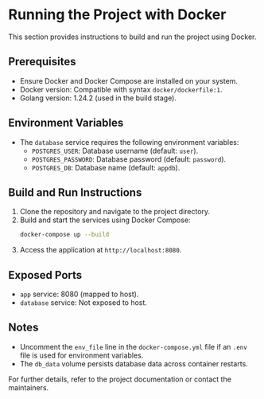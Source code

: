 # Running the Project with Docker

This section provides instructions to build and run the project using Docker.

## Prerequisites

- Ensure Docker and Docker Compose are installed on your system.
- Docker version: Compatible with syntax `docker/dockerfile:1`.
- Golang version: 1.24.2 (used in the build stage).

## Environment Variables

- The `database` service requires the following environment variables:
  - `POSTGRES_USER`: Database username (default: `user`).
  - `POSTGRES_PASSWORD`: Database password (default: `password`).
  - `POSTGRES_DB`: Database name (default: `appdb`).

## Build and Run Instructions

1. Clone the repository and navigate to the project directory.
2. Build and start the services using Docker Compose:
   ```bash
   docker-compose up --build
   ```
3. Access the application at `http://localhost:8080`.

## Exposed Ports

- `app` service: 8080 (mapped to host).
- `database` service: Not exposed to host.

## Notes

- Uncomment the `env_file` line in the `docker-compose.yml` file if an `.env` file is used for environment variables.
- The `db_data` volume persists database data across container restarts.

For further details, refer to the project documentation or contact the maintainers.
